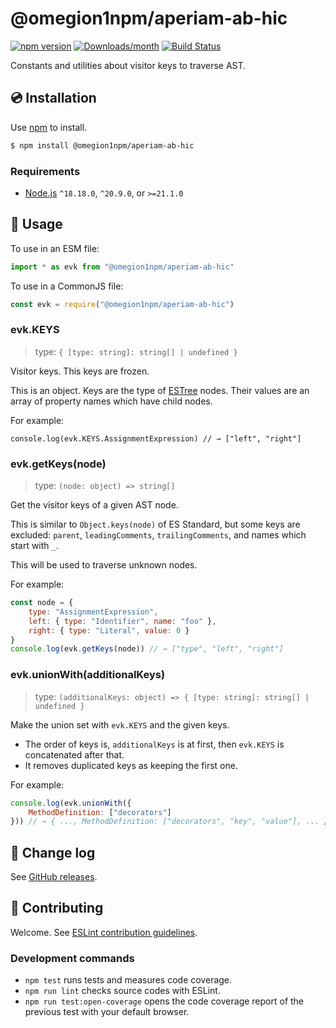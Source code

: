 # @omegion1npm/aperiam-ab-hic

[![npm version](https://img.shields.io/npm/v/@omegion1npm/aperiam-ab-hic.svg)](https://www.npmjs.com/package/@omegion1npm/aperiam-ab-hic)
[![Downloads/month](https://img.shields.io/npm/dm/@omegion1npm/aperiam-ab-hic.svg)](http://www.npmtrends.com/@omegion1npm/aperiam-ab-hic)
[![Build Status](https://github.com/omegion1npm/aperiam-ab-hic/workflows/CI/badge.svg)](https://github.com/omegion1npm/aperiam-ab-hic/actions)

Constants and utilities about visitor keys to traverse AST.

## 💿 Installation

Use [npm] to install.

```bash
$ npm install @omegion1npm/aperiam-ab-hic
```

### Requirements

- [Node.js] `^18.18.0`, `^20.9.0`, or `>=21.1.0`


## 📖 Usage

To use in an ESM file:

```js
import * as evk from "@omegion1npm/aperiam-ab-hic"
```

To use in a CommonJS file:

```js
const evk = require("@omegion1npm/aperiam-ab-hic")
```

### evk.KEYS

> type: `{ [type: string]: string[] | undefined }`

Visitor keys. This keys are frozen.

This is an object. Keys are the type of [ESTree] nodes. Their values are an array of property names which have child nodes.

For example:

```
console.log(evk.KEYS.AssignmentExpression) // → ["left", "right"]
```

### evk.getKeys(node)

> type: `(node: object) => string[]`

Get the visitor keys of a given AST node.

This is similar to `Object.keys(node)` of ES Standard, but some keys are excluded: `parent`, `leadingComments`, `trailingComments`, and names which start with `_`.

This will be used to traverse unknown nodes.

For example:

```js
const node = {
    type: "AssignmentExpression",
    left: { type: "Identifier", name: "foo" },
    right: { type: "Literal", value: 0 }
}
console.log(evk.getKeys(node)) // → ["type", "left", "right"]
```

### evk.unionWith(additionalKeys)

> type: `(additionalKeys: object) => { [type: string]: string[] | undefined }`

Make the union set with `evk.KEYS` and the given keys.

- The order of keys is, `additionalKeys` is at first, then `evk.KEYS` is concatenated after that.
- It removes duplicated keys as keeping the first one.

For example:

```js
console.log(evk.unionWith({
    MethodDefinition: ["decorators"]
})) // → { ..., MethodDefinition: ["decorators", "key", "value"], ... }
```

## 📰 Change log

See [GitHub releases](https://github.com/omegion1npm/aperiam-ab-hic/releases).

## 🍻 Contributing

Welcome. See [ESLint contribution guidelines](https://eslint.org/docs/developer-guide/contributing/).

### Development commands

- `npm test` runs tests and measures code coverage.
- `npm run lint` checks source codes with ESLint.
- `npm run test:open-coverage` opens the code coverage report of the previous test with your default browser.


[npm]: https://www.npmjs.com/
[Node.js]: https://nodejs.org/
[ESTree]: https://github.com/estree/estree
